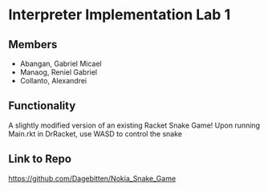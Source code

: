 # Interpreter Implementation Lab 1

## Members
- Abangan, Gabriel Micael
- Manaog, Reniel Gabriel 
- Collanto, Alexandrei

## Functionality
A slightly modified version of an existing Racket Snake Game!
Upon running Main.rkt in DrRacket, use WASD to control the snake

## Link to Repo

https://github.com/Dagebitten/Nokia_Snake_Game